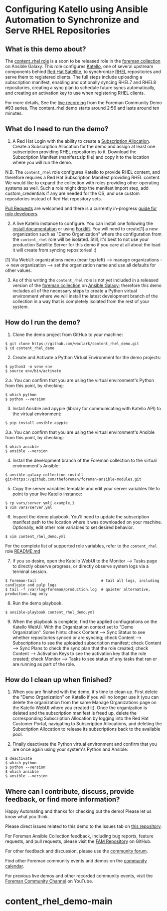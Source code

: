 # Configuring Katello using Ansible Automation to Synchronize and Serve RHEL Repositories #

## What is this demo about? ##

The [content_rhel role](https://github.com/theforeman/foreman-ansible-modules/tree/develop/roles/content_rhel) is a soon to be released role in the [foreman collection](https://galaxy.ansible.com/theforeman/foreman) on Ansible Galaxy. This role configures [Katello](https://theforeman.org/plugins/katello/), one of several upstream components behind [Red Hat Satellite](https://www.redhat.com/en/technologies/management/satellite), to synchronize [RHEL](https://www.redhat.com/en/technologies/linux-platforms/enterprise-linux) repositories and serve them to registered clients. The full steps include uploading a subscription manifest, enabling and optionally syncing RHEL7 and RHEL8 repositories, creating a sync plan to schedule future syncs automatically, and creating an activation key to use when registering RHEL clients.

For more details, See the [live recording](https://youtu.be/k0spcDCIYYU?t=176) from the Foreman Community Demo #93 series. The content_rhel demo starts around 2:56 and lasts around ten minutes.

## What do I need to run the demo? ##

1. A Red Hat Login with the ability to create a [Subscription Allocation](https://access.redhat.com/management/subscription_allocations). Create a Subscription Allocation for the demo and assign at least one subscription providing RHEL repositories to it. Download the Subscription Manifest (manifest.zip file) and copy it to the location where you will run the demo.

N.B. The `content_rhel` role configures Katello to provide RHEL content, and therefore requires a Red Hat Subscription Manifest providing RHEL content. We would like to expand the collection with roles providing other operating systems as well. Such a role might drop the manifest import step, add custom_credentials if any are needed for the OS, and use custom repositories instead of Red Hat repository sets.

[Pull Requests](https://github.com/theforeman/foreman-ansible-modules/pulls) are welcomed and there is a currently in-progress [guide for role developers](https://github.com/theforeman/foreman-ansible-modules/pull/1186/files).

2. A live Katello instance to configure. You can install one following the [install documentation](https://theforeman.org/plugins/katello/3.18/installation/index.html) or using [Forklift](https://github.com/theforeman/forklift). You will need to create[1] a new organization such as "Demo Organization" where the configuration from the `content_rhel` role will be isolated. Still, it's best to not use your production Satellite Server for this demo if you care at all about the load it will create from syncing repositories! :)

[1] Via WebUI: organizations menu (near top left) --> manage organizations --> new organization --> set the organization name and use all defaults for other values.

3. As of this writing the `content_rhel` role is not yet included in a released version of the [foreman collection](https://galaxy.ansible.com/theforeman/foreman) on [Ansible Galaxy](https://galaxy.ansible.com/); therefore this demo includes all of the necessary steps to create a Python virtual environment where we will install the latest development branch of the collection in a way that is completely isolated from the rest of your system.

## How do I run the demo? ##

1. Clone the demo project from GitHub to your machine:

```shell
$ git clone https://github.com/wbclark/content_rhel_demo.git
$ cd content_rhel_demo
```

2. Create and Activate a Python Virtual Environment for the demo projects:

```shell
$ python3 -m venv env
$ source env/bin/activate
```

2.a. You can confirm that you are using the virtual environment's Python from this point, by checking:

```shell
$ which python
$ python --version
```

3. Install Ansible and apypie (library for communicating with Katello API) to the virtual environment:

```shell
$ pip install ansible apypie
```

3.a. You can confirm that you are using the virtual environment's Ansible from this point, by checking:

```shell
$ which ansible
$ ansible --version
```

4. Install the development branch of the Foreman collection to the virtual environment's Ansible:

```shell
$ ansible-galaxy collection install git+https://github.com/theforeman/foreman-ansible-modules.git
```

5. Copy the server variables template and edit your server variables file to point to your live Katello instance:

```shell
$ cp vars/server.yml{.example,}
$ vim vars/server.yml
```

6. Inspect the demo playbook. You'll need to update the subscription manifest path to the location where it was downloaded on your machine. Optionally, edit other role variables to set desired behavior.

```shell
$ vim content_rhel_demo.yml
```

For the complete list of supported role variables, refer to the `content_rhel` role [README.md](https://github.com/theforeman/foreman-ansible-modules/blob/develop/roles/content_rhel/README.md)

7. If you so desire, open the Katello WebUI to the Monitor --> Tasks page to directly observe progress, or directly observe system logs via a terminal session.

```shell
$ foreman-tail                             # tail all logs, including candlepin and pulp logs
$ tail -f /var/log/foreman/production.log  # quieter alternative, production.log only
```

8. Run the demo playbook.

```shell
$ ansible-playbook content_rhel_demo.yml
```

9. When the playbook is complete, find the applied confiugrations on the Katello WebUI. With the Organization context set to "Demo Organization". Some hints: check Content --> Sync Status to see whether repositories synced or are syncing; check Content --> Subscriptions to see the uploaded subscription manifest; check Content --> Sync Plans to check the sync plan that the role created; check Content --> Activation Keys to see the activation key that the role created; check Monitor --> Tasks to see status of any tasks that ran or are running as part of the role.

## How do I clean up when finished? ##

1. When you are finished with the demo, it's time to clean up. First delete the "Demo Organization" on Katello if you will no longer use it (you can delete the organization from the same Manage Organizations page on the Katello WebUI where you created it). Once the organization is deleted and the subscription manifest is freed up, delete the corresponding Subscription Allocation by logging into the Red Hat Customer Portal, navigating to Subscription Allocations, and deleting the Subscription Allocation to release its subscriptions back to the available pool.

2. Finally deactivate the Python virtual environment and confirm that you are once again using your system's Python and Ansible:

```shell
$ deactivate
$ which python
$ python --version
$ which ansible
$ ansible --version
```

## Where can I contribute, discuss, provide feedback, or find more information? ##

Happy Automating and thanks for checking out the demo! Please let us know what you think.

Please direct issues related to this demo to the issues tab on [this repository](https://github.com/wbclark/content_rhel_demo).

For Foreman Ansible Collection feedback, including bug reports, feature requests, and pull requests, please visit the [FAM Repository](https://github.com/theforeman/foreman-ansible-modules) on GitHub.

For other feedback and discussion, please use the [community forum](https://community.theforeman.org/).

Find other Foreman community events and demos on the [community calendar](https://community.theforeman.org/calendar).

For previous live demos and other recorded community events, visit the [Foreman Community Channel](https://www.youtube.com/channel/UCCo7AZ1oG6TbG0-dwjRqCmw) on YouTube.
# content_rhel_demo-main
